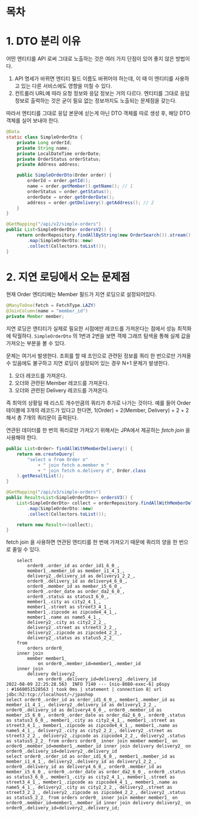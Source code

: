 # 목차

# 1. DTO 분리 이유

어떤 엔티티를 API 로써 그대로 노출하는 것은 여러 가지 단점이 있어 좋지 않은 방법이다.

1. API 명세가 바뀌면 엔티티 필드 이름도 바뀌어야 하는데, 이 때 이 엔티티를 사용하고 있는 다른 서비스에도
영향을 미칠 수 있다.
2. 컨트롤러 URL예 따라 요청 정보와 응답 정보는 거의 다르다. 엔티티를 그대로 응답 정보로 출력하는 것은 굳이 필요 없는
정보까지도 노출되는 문제점을 갖는다.

따라서 엔티티를 그대로 응답 본문에 싣는게 아닌 DTO 객체를 따로 생성 후, 해당 DTO 객체를 실어 보내야 한다.

```java
@Data
static class SimpleOrderDto {
    private Long orderId;
    private String name;
    private LocalDateTime orderDate;
    private OrderStatus orderStatus;
    private Address address;

    public SimpleOrderDto(Order order) {
        orderId = order.getId();
        name = order.getMember().getName(); // 1
        orderStatus = order.getStatus();
        orderDate = order.getOrderDate();
        address = order.getDelivery().getAddress(); // 2
    }
}
```

```java
@GetMapping("/api/v2/simple-orders")
public List<SimpleOrderDto> ordersV2() {
    return orderRepository.findAllByString(new OrderSearch()).stream()
        .map(SimpleOrderDto::new)
        .collect(Collectors.toList());
}
```

# 2. 지연 로딩에서 오는 문제점

현재 Order 엔티티에는 Member 필드가 지연 로딩으로 설정되어있다.

```java
@ManyToOne(fetch = FetchType.LAZY)
@JoinColumn(name = "member_id")
private Member member;
``` 

지연 로딩은 엔티티가 실제로 필요한 시점에만 레코드를 가져온다는 점에서 성능 최적화에 탁월하다.
`SimpleOrderDto` 의 1번과 2번을 보면 객체 그래프 탐색을 통해 실제 값을 가져오는 부분을 볼 수 있다.

문제는 여기서 발생한다. 조회를 할 때 조인으로 관련된 정보를 쿼리 한 번으로만 가져올 수 있음에도 불구하고
지연 로딩이 설정되어 있는 경우 N+1 문제가 발생한다.

1. 오더 레코드를 가져온다.
2. 오더와 관련된 Member 레코드를 가져온다.
3. 오더와 관련된 Delivery 레코드를 가져온다.

즉 최악의 상황일 때 리스트 개수만큼의 쿼리가 추가로 나가는 것이다.
예를 들어 Order 테이블에 3개의 레코드가 있다고 한다면, 1(Order) + 2(Member, Delivery) + 2 + 2 해서 총 7개의 쿼리문이 출력된다.

연관된 데이터를 한 번의 쿼리로만 가져오기 위해서는 JPA에서 제공하는 _fetch join_ 을 사용해야 한다.

```java
public List<Order> findAllWithMemberDelivery() {
    return em.createQuery(
        "select o from Order o"
            + " join fetch o.member m "
            + " join fetch o.delivery d", Order.class
    ).getResultList();
}
```

```java
@GetMapping("/api/v3/simple-orders")
public Result<List<SimpleOrderDto>> ordersV3() {
    List<SimpleOrderDto> collect = orderRepository.findAllWithMemberDelivery().stream()
        .map(SimpleOrderDto::new)
        .collect(Collectors.toList());

    return new Result<>(collect);
}
```

fetch join 을 사용하면 연관된 엔티티를 한 번에 가져오기 때문에 쿼리의 양을 한 번으로 줄일 수 있다.

```text
    select
        order0_.order_id as order_id1_6_0_,
        member1_.member_id as member_i1_4_1_,
        delivery2_.delivery_id as delivery1_2_2_,
        order0_.delivery_id as delivery4_6_0_,
        order0_.member_id as member_i5_6_0_,
        order0_.order_date as order_da2_6_0_,
        order0_.status as status3_6_0_,
        member1_.city as city2_4_1_,
        member1_.street as street3_4_1_,
        member1_.zipcode as zipcode4_4_1_,
        member1_.name as name5_4_1_,
        delivery2_.city as city2_2_2_,
        delivery2_.street as street3_2_2_,
        delivery2_.zipcode as zipcode4_2_2_,
        delivery2_.status as status5_2_2_ 
    from
        orders order0_ 
    inner join
        member member1_ 
            on order0_.member_id=member1_.member_id 
    inner join
        delivery delivery2_ 
            on order0_.delivery_id=delivery2_.delivery_id
2022-08-09 22:25:28.563  INFO 7140 --- [nio-8080-exec-6] p6spy                                    : #1660051528563 | took 0ms | statement | connection 8| url jdbc:h2:tcp://localhost/~/jpashop
select order0_.order_id as order_id1_6_0_, member1_.member_id as member_i1_4_1_, delivery2_.delivery_id as delivery1_2_2_, order0_.delivery_id as delivery4_6_0_, order0_.member_id as member_i5_6_0_, order0_.order_date as order_da2_6_0_, order0_.status as status3_6_0_, member1_.city as city2_4_1_, member1_.street as street3_4_1_, member1_.zipcode as zipcode4_4_1_, member1_.name as name5_4_1_, delivery2_.city as city2_2_2_, delivery2_.street as street3_2_2_, delivery2_.zipcode as zipcode4_2_2_, delivery2_.status as status5_2_2_ from orders order0_ inner join member member1_ on order0_.member_id=member1_.member_id inner join delivery delivery2_ on order0_.delivery_id=delivery2_.delivery_id
select order0_.order_id as order_id1_6_0_, member1_.member_id as member_i1_4_1_, delivery2_.delivery_id as delivery1_2_2_, order0_.delivery_id as delivery4_6_0_, order0_.member_id as member_i5_6_0_, order0_.order_date as order_da2_6_0_, order0_.status as status3_6_0_, member1_.city as city2_4_1_, member1_.street as street3_4_1_, member1_.zipcode as zipcode4_4_1_, member1_.name as name5_4_1_, delivery2_.city as city2_2_2_, delivery2_.street as street3_2_2_, delivery2_.zipcode as zipcode4_2_2_, delivery2_.status as status5_2_2_ from orders order0_ inner join member member1_ on order0_.member_id=member1_.member_id inner join delivery delivery2_ on order0_.delivery_id=delivery2_.delivery_id;
```

